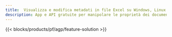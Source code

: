 ```yaml
---
title:  Visualizza e modifica metadati in file Excel su Windows, Linux e macOS
description: App e API gratuite per manipolare le proprietà dei documenti dei file XLS e XLSX
---
```

{{< blocks/products/pf/agp/feature-solution >}} 

